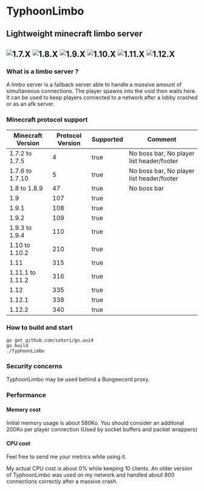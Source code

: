 # TyphoonLimbo
## Lightweight minecraft limbo server

![1.7.X](https://img.shields.io/badge/1.7.X-ready-brightgreen.svg "1.7.X")
![1.8.X](https://img.shields.io/badge/1.8.X-ready-brightgreen.svg "1.8.X")
![1.9.X](https://img.shields.io/badge/1.9.X-ready-brightgreen.svg "1.9.X")
![1.10.X](https://img.shields.io/badge/1.10.X-ready-brightgreen.svg "1.10.X")
![1.11.X](https://img.shields.io/badge/1.11.X-ready-brightgreen.svg "1.11.X")
![1.12.X](https://img.shields.io/badge/1.12.X-ready-brightgreen.svg "1.12.X")
----
### What is a limbo server ?
A limbo server is a fallback server able to handle a massive amount of simultaneous connections. The player spawns into the void then waits here. It can be used to keep players connected to a network after a lobby crashed or as an afk server.

### Minecraft protocol support

| Minecraft Version | Protocol Version | Supported | Comment                                   |
|-------------------|------------------|-----------|-------------------------------------------|
| 1.7.2 to 1.7.5    | 4                | true      | No boss bar, No player list header/footer |
| 1.7.6 to 1.7.10   | 5                | true      | No boss bar, No player list header/footer |
| 1.8 to 1.8.9      | 47               | true      | No boss bar                               |
| 1.9               | 107              | true      |                                           |
| 1.9.1             | 108              | true      |                                           |
| 1.9.2             | 109              | true      |                                           |
| 1.9.3 to 1.9.4    | 110              | true      |                                           |
| 1.10 to 1.10.2    | 210              | true      |                                           |
| 1.11              | 315              | true      |                                           |
| 1.11.1 to 1.11.2  | 316              | true      |                                           |
| 1.12              | 335              | true      |                                           |
| 1.12.1            | 338              | true      |                                           |
| 1.12.2            | 340              | true      |                                           |

### How to build and start
```shell
go get github.com/satori/go.uuid
go build
./TyphoonLimbo
```

### Security concerns
TyphoonLimbo may be used behind a Bungeecord proxy.

### Performance
#### Memory cost
Initial memory usage is about 580Ko. You should consider an additonal 200Ko per player connection (Used by socket buffers and packet wrappers)

#### CPU cost
Feel free to send me your metrics while using it.

My actual CPU cost is about 0% while keeping 10 clients. An older version of TyphoonLimbo was used on my network and handled about 800 connections correctly after a massive crash.
